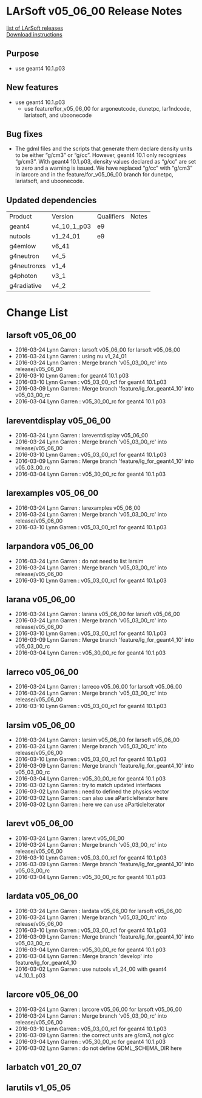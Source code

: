 # LArSoft v05_06_00 Release Notes



[list of LArSoft releases](LArSoft_release_list)  
[Download instructions](http://scisoft.fnal.gov/scisoft/bundles/larsoft/v05_06_00/larsoft-v05_06_00.html)

## Purpose

-   use geant4 10.1.p03

## New features

-   use geant4 10.1.p03
    -   use feature/for_v05_06_00 for argoneutcode, dunetpc, lar1ndcode, lariatsoft, and uboonecode

## Bug fixes

-   The gdml files and the scripts that generate them declare density units to be either “g/cm3” or “g/cc”. However, geant4 10.1 only recognizes “g/cm3”. With geant4 10.1.p03, density values declared as “g/cc” are set to zero and a warning is issued. We have replaced “g/cc” with “g/cm3” in larcore and in the feature/for_v05_06_00 branch for dunetpc, lariatsoft, and uboonecode.

## Updated dependencies

|             |              |            |       |
|-------------|--------------|------------|-------|
| Product     | Version      | Qualifiers | Notes |
| geant4      | v4_10_1_p03 | e9         |       |
| nutools     | v1_24_01     | e9         |       |
| g4emlow     | v6_41        |            |       |
| g4neutron   | v4_5         |            |       |
| g4neutronxs | v1_4         |            |       |
| g4photon    | v3_1         |            |       |
| g4radiative | v4_2         |            |       |

# Change List

## larsoft v05_06_00

-   2016-03-24 Lynn Garren : larsoft v05_06_00 for larsoft v05_06_00
-   2016-03-24 Lynn Garren : using nu v1_24_01
-   2016-03-24 Lynn Garren : Merge branch 'v05_03_00_rc' into release/v05_06_00
-   2016-03-10 Lynn Garren : for geant4 10.1.p03
-   2016-03-10 Lynn Garren : v05_03_00_rc1 for geant4 10.1.p03
-   2016-03-09 Lynn Garren : Merge branch 'feature/lg_for_geant4_10' into v05_03_00_rc
-   2016-03-04 Lynn Garren : v05_30_00_rc for geant4 10.1.p03

## lareventdisplay v05_06_00

-   2016-03-24 Lynn Garren : lareventdisplay v05_06_00
-   2016-03-24 Lynn Garren : Merge branch 'v05_03_00_rc' into release/v05_06_00
-   2016-03-10 Lynn Garren : v05_03_00_rc1 for geant4 10.1.p03
-   2016-03-09 Lynn Garren : Merge branch 'feature/lg_for_geant4_10' into v05_03_00_rc
-   2016-03-04 Lynn Garren : v05_30_00_rc for geant4 10.1.p03

## larexamples v05_06_00

-   2016-03-24 Lynn Garren : larexamples v05_06_00
-   2016-03-24 Lynn Garren : Merge branch 'v05_03_00_rc' into release/v05_06_00
-   2016-03-10 Lynn Garren : v05_03_00_rc1 for geant4 10.1.p03

## larpandora v05_06_00

-   2016-03-24 Lynn Garren : do not need to list larsim
-   2016-03-24 Lynn Garren : Merge branch 'v05_03_00_rc' into release/v05_06_00
-   2016-03-10 Lynn Garren : v05_03_00_rc1 for geant4 10.1.p03

## larana v05_06_00

-   2016-03-24 Lynn Garren : larana v05_06_00 for larsoft v05_06_00
-   2016-03-24 Lynn Garren : Merge branch 'v05_03_00_rc' into release/v05_06_00
-   2016-03-10 Lynn Garren : v05_03_00_rc1 for geant4 10.1.p03
-   2016-03-09 Lynn Garren : Merge branch 'feature/lg_for_geant4_10' into v05_03_00_rc
-   2016-03-04 Lynn Garren : v05_30_00_rc for geant4 10.1.p03

## larreco v05_06_00

-   2016-03-24 Lynn Garren : larreco v05_06_00 for larsoft v05_06_00
-   2016-03-24 Lynn Garren : Merge branch 'v05_03_00_rc' into release/v05_06_00
-   2016-03-10 Lynn Garren : v05_03_00_rc1 for geant4 10.1.p03

## larsim v05_06_00

-   2016-03-24 Lynn Garren : larsim v05_06_00 for larsoft v05_06_00
-   2016-03-24 Lynn Garren : Merge branch 'v05_03_00_rc' into release/v05_06_00
-   2016-03-10 Lynn Garren : v05_03_00_rc1 for geant4 10.1.p03
-   2016-03-09 Lynn Garren : Merge branch 'feature/lg_for_geant4_10' into v05_03_00_rc
-   2016-03-04 Lynn Garren : v05_30_00_rc for geant4 10.1.p03
-   2016-03-02 Lynn Garren : try to match updated interfaces
-   2016-03-02 Lynn Garren : need to defined the physics vector
-   2016-03-02 Lynn Garren : can also use aParticleIterator here
-   2016-03-02 Lynn Garren : here we can use aParticleIterator

## larevt v05_06_00

-   2016-03-24 Lynn Garren : larevt v05_06_00
-   2016-03-24 Lynn Garren : Merge branch 'v05_03_00_rc' into release/v05_06_00
-   2016-03-10 Lynn Garren : v05_03_00_rc1 for geant4 10.1.p03
-   2016-03-09 Lynn Garren : Merge branch 'feature/lg_for_geant4_10' into v05_03_00_rc
-   2016-03-04 Lynn Garren : v05_30_00_rc for geant4 10.1.p03

## lardata v05_06_00

-   2016-03-24 Lynn Garren : lardata v05_06_00 for larsoft v05_06_00
-   2016-03-24 Lynn Garren : Merge branch 'v05_03_00_rc' into release/v05_06_00
-   2016-03-10 Lynn Garren : v05_03_00_rc1 for geant4 10.1.p03
-   2016-03-09 Lynn Garren : Merge branch 'feature/lg_for_geant4_10' into v05_03_00_rc
-   2016-03-04 Lynn Garren : v05_30_00_rc for geant4 10.1.p03
-   2016-03-04 Lynn Garren : Merge branch 'develop' into feature/lg_for_geant4_10
-   2016-03-02 Lynn Garren : use nutools v1_24_00 with geant4 v4_10_1_p03

## larcore v05_06_00

-   2016-03-24 Lynn Garren : larcore v05_06_00 for larsoft v05_06_00
-   2016-03-24 Lynn Garren : Merge branch 'v05_03_00_rc' into release/v05_06_00
-   2016-03-10 Lynn Garren : v05_03_00_rc1 for geant4 10.1.p03
-   2016-03-09 Lynn Garren : the correct units are g/cm3, not g/cc
-   2016-03-04 Lynn Garren : v05_30_00_rc for geant4 10.1.p03
-   2016-03-02 Lynn Garren : do not define GDML_SCHEMA_DIR here

## larbatch v01_20_07

## larutils v1_05_05
